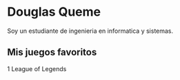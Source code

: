 # Douglas Queme
Soy un estudiante de ingenieria en informatica y sistemas.

## Mis juegos favoritos
1 League of Legends
